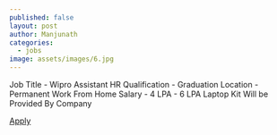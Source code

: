 ```yaml
---
published: false
layout: post
author: Manjunath
categories:
  - jobs
image: assets/images/6.jpg
---
```

Job Title - Wipro Assistant HR
Qualification - Graduation
Location - Permanent Work From Home
Salary - 4 LPA - 6 LPA
Laptop Kit Will be Provided By Company

[Apply](https://lnkd.in/g8mft8Dv)